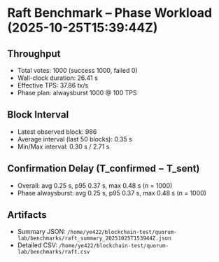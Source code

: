 # Raft Benchmark – Phase Workload (2025-10-25T15:39:44Z)

## Throughput
- Total votes: 1000 (success 1000, failed 0)
- Wall-clock duration: 26.41 s
- Effective TPS: 37.86 tx/s
- Phase plan: alwaysburst 1000 @ 100 TPS

## Block Interval
- Latest observed block: 986
- Average interval (last 50 blocks): 0.35 s
- Min/Max interval: 0.30 s / 2.71 s

## Confirmation Delay (T_confirmed − T_sent)
- Overall: avg 0.25 s, p95 0.37 s, max 0.48 s (n = 1000)
- Phase alwaysburst: avg 0.25 s, p95 0.37 s, max 0.48 s (n = 1000)

## Artifacts
- Summary JSON: `/home/ye422/blockchain-test/quorum-lab/benchmarks/raft_summary_20251025T153944Z.json`
- Detailed CSV: `/home/ye422/blockchain-test/quorum-lab/benchmarks/raft.csv`
